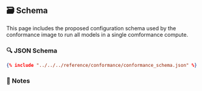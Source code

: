 ## 🗃️ Schema

This page includes the proposed configuration schema used by the conformance image to run all models in a single comformance compute.

### 🔍 JSON Schema

```json
{% include "../../../reference/conformance/conformance_schema.json" %}
```

### 🧾 Notes
